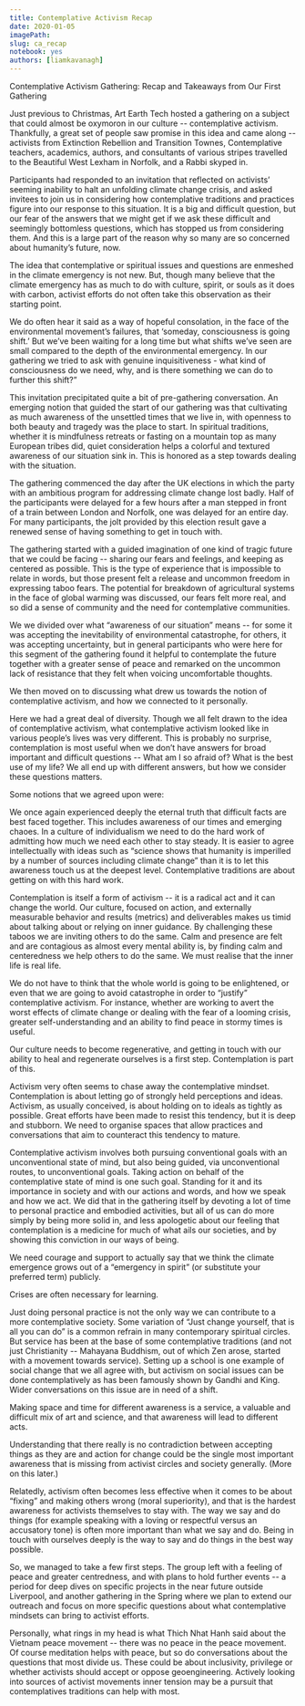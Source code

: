 ```yaml
---
title: Contemplative Activism Recap
date: 2020-01-05
imagePath: 
slug: ca_recap
notebook: yes
authors: [liamkavanagh]
---
```


Contemplative Activism Gathering: Recap and Takeaways from Our First Gathering

Just previous to Christmas, Art Earth Tech hosted a gathering on a subject that could almost be oxymoron in our culture -- contemplative activism. Thankfully, a great set of people saw promise in this idea and came along -- activists from Extinction Rebellion and Transition Townes, Contemplative teachers, academics, authors, and consultants of various stripes travelled to the Beautiful West Lexham in Norfolk, and a Rabbi skyped in.

Participants had responded to an invitation that reflected on activists’ seeming inability to halt an unfolding climate change crisis, and asked invitees to join us in considering how contemplative traditions and practices figure into our response to this situation. It is a big and difficult question, but our fear of the answers that we might get if we ask these difficult and seemingly bottomless questions, which has stopped us from considering them. And this is a large part of the reason why so many are so concerned about humanity’s future, now.

The idea that contemplative or spiritual issues and questions are enmeshed in the climate emergency is not new. But, though many believe that the climate emergency has as much to do with culture, spirit, or souls as it does with carbon, activist efforts do not often take this observation as their starting point.

We do often hear it said as a way of hopeful consolation, in the face of the environmental movement’s failures, that ‘someday, consciousness is going shift.’ But we’ve been waiting for a long time but what shifts we’ve seen are small compared to the depth of the environmental emergency. In our gathering we tried to ask with genuine inquisitiveness - what kind of consciousness do we need, why, and is there something we can do to further this shift?” 

This invitation precipitated quite a bit of pre-gathering conversation. An emerging notion that guided the start of our gathering was that cultivating as much awareness of the unsettled times that we live in, with openness to both beauty and tragedy was the place to start. In spiritual traditions, whether it is mindfulness retreats or fasting on a mountain top as many European tribes did, quiet consideration helps a colorful and textured awareness of our situation sink in. This is honored as a step towards dealing with the situation. 

The gathering commenced the day after the UK elections in which the party with an ambitious program for addressing climate change lost badly. Half of the participants were delayed for a few hours after a man stepped in front of a train between London and Norfolk, one was delayed for an entire day. For many participants, the jolt provided by this election result gave a renewed sense of having something to get in touch with.

The gathering started with a guided imagination of one kind of tragic future that we could be facing -- sharing our fears and feelings, and keeping as centered as possible. This is the type of experience that is impossible to relate in words, but those present felt a release and uncommon freedom in expressing taboo fears. The potential for breakdown of agricultural systems in the face of global warming was discussed, our fears felt more real, and so did a sense of community and the need for contemplative communities. 

We we divided over what “awareness of our situation” means -- for some it was accepting the inevitability of environmental catastrophe, for others, it was accepting uncertainty, but in general participants who were here for this segment of the gathering found it helpful to contemplate the future together with a greater sense of peace and remarked on the uncommon lack of resistance that they felt when voicing uncomfortable thoughts.

We then moved on to discussing what drew us towards the notion of contemplative activism, and how we connected to it personally.

Here we had a great deal of diversity. Though we all felt drawn to the idea of contemplative activism, what contemplative activism looked like in various people’s lives was very different. This is probably no surprise, contemplation is most useful when we don’t have answers for broad important and difficult questions -- What am I so afraid of? What is the best use of my life? We all end up with different answers, but how we consider these questions matters.

Some notions that we agreed upon were:

We once again experienced deeply the eternal truth that difficult facts are best faced together. This includes awareness of our times and emerging chaoes. In a culture of individualism we need to do the hard work of admitting how much we need each other to stay steady. It is easier to agree intellectually with ideas such as “science shows that humanity is imperilled by a number of sources including climate change” than it is to let this awareness touch us at the deepest level. Contemplative traditions are about getting on with this hard work.

Contemplation is itself a form of activism -- it is a radical act and it can change the world. Our culture, focused on action, and externally measurable behavior and results (metrics) and deliverables makes us timid about talking about or relying on inner guidance. By challenging these taboos we are inviting others to do the same. Calm and presence are felt and are contagious as almost every mental ability is, by finding calm and centeredness we help others to do the same. We must realise that the inner life is real life. 

We do not have to think that the whole world is going to be enlightened, or even that we are going to avoid catastrophe in order to “justify” contemplative activism. For instance, whether are working to avert the worst effects of climate change or dealing with the fear of a looming crisis, greater self-understanding and an ability to find peace in stormy times is useful.

Our culture needs to become regenerative, and getting in touch with our ability to heal and regenerate ourselves is a first step. Contemplation is part of this.

Activism very often seems to chase away the contemplative mindset. Contemplation is about letting go of strongly held perceptions and ideas. Activism, as usually conceived, is about holding on to ideals as tightly as possible. Great efforts have been made to resist this tendency, but it is deep and stubborn. We need to organise spaces that allow practices and conversations that aim to counteract this tendency to mature.

Contemplative activism involves both pursuing conventional goals with an unconventional state of mind, but also being guided, via unconventional routes, to unconventional goals. Taking action on behalf of the contemplative state of mind is one such goal. Standing for it and its importance in society and with our actions and words, and how we speak and how we act. We did that in the gathering itself by devoting a lot of time to personal practice and embodied activities, but all of us can do more simply by being more solid in, and less apologetic about our feeling that contemplation is a medicine for much of what ails our societies, and by showing this conviction in our ways of being.

We need courage and support to actually say that we think the climate emergence grows out of a “emergency in spirit” (or substitute your preferred term) publicly.

Crises are often necessary for learning.

Just doing personal practice is not the only way we can contribute to a more contemplative society. Some variation of “Just change yourself, that is all you can do” is a common refrain in many contemporary spiritual circles. But service has been at the base of some contemplative traditions (and not just Christianity -- Mahayana Buddhism, out of which Zen arose, started with a movement towards service). Setting up a school is one example of social change that we all agree with, but activism on social issues can be done contemplatively as has been famously shown by Gandhi and King. Wider conversations on this issue are in need of a shift.

Making space and time for different awareness is a service,  a valuable and difficult mix of art and science, and that awareness will lead to different acts. 

Understanding that there really is no contradiction between accepting things as they are and action for change could be the single most important awareness that is missing from activist circles and society generally. (More on this later.) 

Relatedly, activism often becomes less effective when it comes to be about “fixing” and making others wrong (moral superiority), and that is the hardest awareness for activists themselves to stay with. The way we say and do things (for example speaking with a loving or respectful versus an accusatory tone) is often more important than what we say and do. Being in touch with ourselves deeply is the way to say and do things in the best way possible.

So, we managed to take a few first steps. The group left with a feeling of peace and greater centredness, and with plans to hold further events -- a period for deep dives on specific projects in the near future outside Liverpool, and another gathering in the Spring where we plan to extend our outreach and focus on more specific questions about what contemplative mindsets can bring to activist efforts. 

Personally, what rings in my head is what Thich Nhat Hanh said about the Vietnam peace movement -- there was no peace in the peace movement. Of course meditation helps with peace, but so do conversations about the questions that most divide us. These could be about inclusivity, privilege or whether activists should accept or oppose geoengineering. Actively looking into sources of activist movements inner tension may be a pursuit that contemplatives traditions can help with most. 
